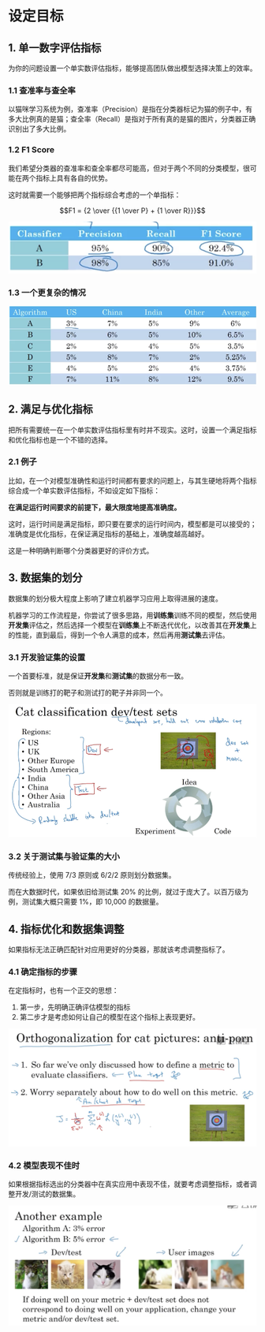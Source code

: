 # 设定目标

## 1. 单一数字评估指标

为你的问题设置一个单实数评估指标，能够提高团队做出模型选择决策上的效率。

### 1.1 查准率与查全率

以猫咪学习系统为例，查准率（Precision）是指在分类器标记为猫的例子中，有多大比例真的是猫；查全率（Recall）是指对于所有真的是猫的图片，分类器正确识别出了多大比例。

### 1.2 F1 Score

我们希望分类器的查准率和查全率都尽可能高，但对于两个不同的分类模型，很可能在两个指标上具有各自的优势。

这时就需要一个能够把两个指标综合考虑的一个单指标：

$$F1 = {2 \over {{1 \over P} + {1 \over R}}}$$

![](./imgs/F1score.png)

### 1.3 一个更复杂的情况

![](./imgs/一个更复杂的评估例子.png)

## 2. 满足与优化指标

把所有需要统一在一个单实数评估指标里有时并不现实。这时，设置一个满足指标和优化指标也是一个不错的选择。

### 2.1 例子

比如，在一个对模型准确性和运行时间都有要求的问题上，与其生硬地将两个指标综合成一个单实数评估指标，不如设定如下指标：

**在满足运行时间要求的前提下，最大限度地提高准确度。**

这时，运行时间是满足指标，即只要在要求的运行时间内，模型都是可以接受的；准确度是优化指标，在保证满足指标的基础上，准确度越高越好。

这是一种明确判断哪个分类器更好的评价方式。

## 3. 数据集的划分

数据集的划分极大程度上影响了建立机器学习应用上取得进展的速度。

机器学习的工作流程是，你尝试了很多思路，用**训练集**训练不同的模型，然后使用**开发集**评估之，然后选择一个模型在**训练集**上不断迭代优化，以改善其在**开发集**上的性能，直到最后，得到一个令人满意的成本，然后再用**测试集**去评估。

### 3.1 开发验证集的设置

一个首要标准，就是保证**开发集**和**测试集**的数据分布一致。

否则就是训练打的靶子和测试打的靶子并非同一个。

![](./imgs/保证开发集与测试集的分布统一.png)

### 3.2 关于测试集与验证集的大小

传统经验上，使用 7/3 原则或 6/2/2 原则划分数据集。

而在大数据时代，如果依旧给测试集 20% 的比例，就过于庞大了。以百万级为例，测试集大概只需要 1%，即 10,000 的数据量。

## 4. 指标优化和数据集调整

如果指标无法正确匹配针对应用更好的分类器，那就该考虑调整指标了。

### 4.1 确定指标的步骤

在定指标时，也有一个正交的思想：

1. 第一步，先明确正确评估模型的指标
2. 第二步才是考虑如何让自己的模型在这个指标上表现更好。

![](./imgs/明确评估指标的步骤.png)

### 4.2 模型表现不佳时

如果根据指标选出的分类器中在真实应用中表现不佳，就要考虑调整指标，或者调整开发/测试的数据集。

![](./imgs/一个调整指标的例子.png)
